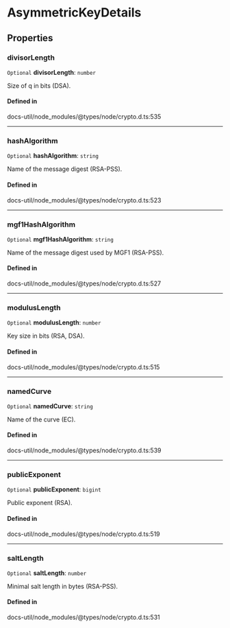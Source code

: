 # AsymmetricKeyDetails

## Properties

### divisorLength

 `Optional` **divisorLength**: `number`

Size of q in bits (DSA).

#### Defined in

docs-util/node_modules/@types/node/crypto.d.ts:535

___

### hashAlgorithm

 `Optional` **hashAlgorithm**: `string`

Name of the message digest (RSA-PSS).

#### Defined in

docs-util/node_modules/@types/node/crypto.d.ts:523

___

### mgf1HashAlgorithm

 `Optional` **mgf1HashAlgorithm**: `string`

Name of the message digest used by MGF1 (RSA-PSS).

#### Defined in

docs-util/node_modules/@types/node/crypto.d.ts:527

___

### modulusLength

 `Optional` **modulusLength**: `number`

Key size in bits (RSA, DSA).

#### Defined in

docs-util/node_modules/@types/node/crypto.d.ts:515

___

### namedCurve

 `Optional` **namedCurve**: `string`

Name of the curve (EC).

#### Defined in

docs-util/node_modules/@types/node/crypto.d.ts:539

___

### publicExponent

 `Optional` **publicExponent**: `bigint`

Public exponent (RSA).

#### Defined in

docs-util/node_modules/@types/node/crypto.d.ts:519

___

### saltLength

 `Optional` **saltLength**: `number`

Minimal salt length in bytes (RSA-PSS).

#### Defined in

docs-util/node_modules/@types/node/crypto.d.ts:531
